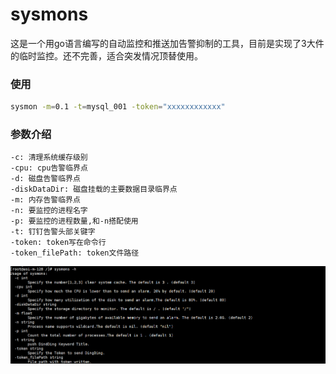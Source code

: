 # sysmons

这是一个用go语言编写的自动监控和推送加告警抑制的工具，目前是实现了3大件的临时监控。还不完善，适合突发情况顶替使用。

### 使用

```bash
sysmon -m=0.1 -t=mysql_001 -token="xxxxxxxxxxxx" 
```

### 参数介绍

```
-c: 清理系统缓存级别
-cpu: cpu告警临界点
-d: 磁盘告警临界点
-diskDataDir: 磁盘挂载的主要数据目录临界点
-m: 内存告警临界点
-n: 要监控的进程名字
-p: 要监控的进程数量,和-n搭配使用
-t: 钉钉告警头部关键字
-token: token写在命令行
-token_filePath: token文件路径
```

![](pic/sysmons.png)
